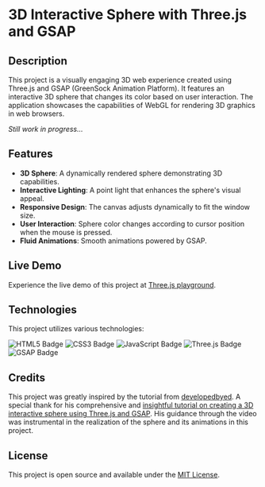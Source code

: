 
# 3D Interactive Sphere with Three.js and GSAP

## Description

This project is a visually engaging 3D web experience created using Three.js and GSAP (GreenSock Animation Platform). It features an interactive 3D sphere that changes its color based on user interaction. The application showcases the capabilities of WebGL for rendering 3D graphics in web browsers.

*Still work in progress...*

## Features

-   **3D Sphere**: A dynamically rendered sphere demonstrating 3D capabilities.
-   **Interactive Lighting**: A point light that enhances the sphere's visual appeal.
-   **Responsive Design**: The canvas adjusts dynamically to fit the window size.
-   **User Interaction**: Sphere color changes according to cursor position when the mouse is pressed.
-   **Fluid Animations**: Smooth animations powered by GSAP.

## Live Demo

Experience the live demo of this project at [Three.js playground](https://marco-tuzza.github.io/three-js-playground/).

## Technologies

This project utilizes various technologies:

![HTML5 Badge](https://img.shields.io/badge/HTML5-E34F26?style=for-the-badge&logo=html5&logoColor=white)
![CSS3 Badge](https://img.shields.io/badge/CSS3-1572B6?style=for-the-badge&logo=css3&logoColor=white)
![JavaScript Badge](https://img.shields.io/badge/JavaScript-F7DF1E?style=for-the-badge&logo=javascript&logoColor=black)
![Three.js Badge](https://img.shields.io/badge/Three.js-black?style=for-the-badge&logo=three.js&logoColor=white)
![GSAP Badge](https://img.shields.io/badge/GSAP-88CE02?style=for-the-badge&logo=greensock&logoColor=white)

## Credits

This project was greatly inspired by the tutorial from [developedbyed](https://www.youtube.com/@developedbyed). A special thank for his comprehensive and [insightful tutorial on creating a 3D interactive sphere using Three.js and GSAP](https://www.youtube.com/watch?v=_OwJV2xL8M8). His guidance through the video was instrumental in the realization of the sphere and its animations in this project.

## License

This project is open source and available under the [MIT License](https://chat.openai.com/c/LICENSE).

